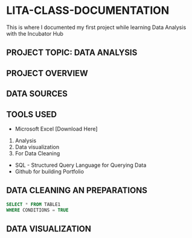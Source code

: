 # LITA-CLASS-DOCUMENTATION
This is where I documented my first project while learning Data Analysis with the Incubator Hub

## PROJECT TOPIC: DATA ANALYSIS

## PROJECT OVERVIEW

## DATA SOURCES

## TOOLS USED
- Microsoft Excel [Download Here]
1. Analysis
2. Data visualization
3. For Data Cleaning
- SQL - Structured Query Language for Querying Data
- Github for building Portfolio

## DATA CLEANING AN PREPARATIONS
```SQL
SELECT * FROM TABLE1
WHERE CONDITIONS = TRUE
```

## DATA VISUALIZATION
